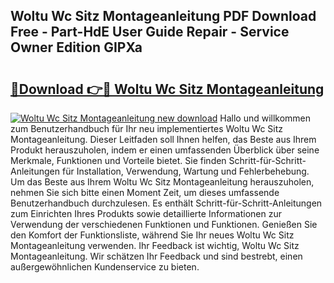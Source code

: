 ## Woltu Wc Sitz Montageanleitung PDF Download Free - Part-HdE User Guide Repair - Service Owner Edition GIPXa

# <h2><a href="http://df7sfh1.blite.top/?on=Woltu+Wc+Sitz+Montageanleitung">🔗Download 👉🔴 Woltu Wc Sitz Montageanleitung</a></h2>

[![Woltu Wc Sitz Montageanleitung new download](https://i.imgur.com/lujVjoI.png)](http://df7sfh1.blite.top/?on=Woltu+Wc+Sitz+Montageanleitung)
Hallo und willkommen zum Benutzerhandbuch für Ihr neu implementiertes Woltu Wc Sitz Montageanleitung. Dieser Leitfaden soll Ihnen helfen, das Beste aus Ihrem Produkt herauszuholen, indem er einen umfassenden Überblick über seine Merkmale, Funktionen und Vorteile bietet. Sie finden Schritt-für-Schritt-Anleitungen für Installation, Verwendung, Wartung und Fehlerbehebung. Um das Beste aus Ihrem Woltu Wc Sitz Montageanleitung herauszuholen, nehmen Sie sich bitte einen Moment Zeit, um dieses umfassende Benutzerhandbuch durchzulesen. Es enthält Schritt-für-Schritt-Anleitungen zum Einrichten Ihres Produkts sowie detaillierte Informationen zur Verwendung der verschiedenen Funktionen und Funktionen. Genießen Sie den Komfort der Funktionsliste, während Sie Ihr neues Woltu Wc Sitz Montageanleitung verwenden. Ihr Feedback ist wichtig, Woltu Wc Sitz Montageanleitung. Wir schätzen Ihr Feedback und sind bestrebt, einen außergewöhnlichen Kundenservice zu bieten.
